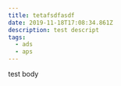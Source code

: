 ```yaml
---
title: tetafsdfasdf
date: 2019-11-18T17:08:34.861Z
description: test descript
tags:
  - ads
  - aps
---
```

test body

